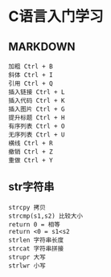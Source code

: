 # C语言入门学习

## MARKDOWN 
    加粗 Ctrl + B
    斜体 Ctrl + I
    引用 Ctrl + Q
    插入链接 Ctrl + L
    插入代码 Ctrl + K
    插入图片 Ctrl + G
    提升标题 Ctrl + H
    有序列表 Ctrl + O
    无序列表 Ctrl + U
    横线 Ctrl + R
    撤销 Ctrl + Z
    重做 Ctrl + Y

## str字符串
    strcpy 拷贝
    strcmp(s1,s2) 比较大小
    return 0 = 相等
    return <0 = s1<s2
    strlen 字符串长度
    strcat 字符串拼接
    strupr 大写
    strlwr 小写
